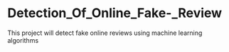 # Detection_Of_Online_Fake-_Review
This project will detect fake online reviews using machine learning algorithms
